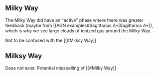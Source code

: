 ## Milky Way
The Milky Way did have an "active" phase where there was greater feedback (maybe from [[AGN examples#Sagittarius A*|Sagittarius A*]], which is why we see large clouds of ionized gas around the Milky Way.

Not to be confused with the [[#Milksy Way]]


## Milksy Way
Does not exist. Potential misspelling of [[#Milky Way]]

